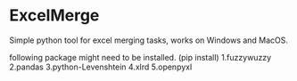 # ExcelMerge
Simple python tool for excel merging tasks, works on Windows and MacOS.

following package might need to be installed. (pip install)
1.fuzzywuzzy
2.pandas
3.python-Levenshtein
4.xlrd
5.openpyxl
